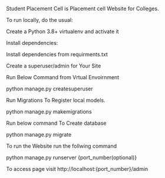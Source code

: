 Student Placement Cell is Placement cell Website for Colleges.

To run locally, do the usual:

Create a Python 3.8+ virtualenv and activate it

Install dependencies:

Install dependencies from requirments.txt

Create a superuser/admin for Your Site

Run Below Command from Vrtual Envoirnment

python manage.py createsuperuser


Run Migrations To Register local models.

python manage.py makemigrations


Run below command To Create database

python manage.py migrate


To run the Website run the follwing command

python manage.py runserver {port_number(optional)}

To access page visit http://localhost:{port_number}/admin



